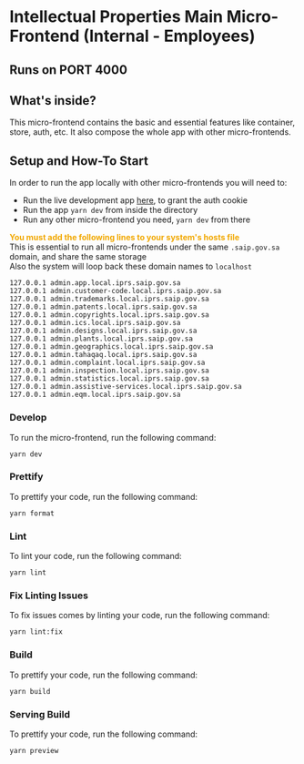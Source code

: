 # Intellectual Properties Main Micro-Frontend (Internal - Employees)

## Runs on PORT 4000

## What's inside?

This micro-frontend contains the basic and essential features like
container, store, auth, etc. It also compose the whole app with other micro-frontends.

## Setup and How-To Start

In order to run the app locally with other micro-frontends you will need to:

- Run the live development app [here](http://gp-iprights-app-container-se-frontend.development.internal.saip.gov.sa/), to grant the auth cookie
- Run the app `yarn dev` from inside the directory
- Run any other micro-frontend you need, `yarn dev` from there

<b style="color:#F1A801;">You must add the following lines to your system's hosts file</b>\
This is essential to run all micro-frontends under the same `.saip.gov.sa` domain, and share the same storage\
Also the system will loop back these domain names to `localhost`

```
127.0.0.1 admin.app.local.iprs.saip.gov.sa
127.0.0.1 admin.customer-code.local.iprs.saip.gov.sa
127.0.0.1 admin.trademarks.local.iprs.saip.gov.sa
127.0.0.1 admin.patents.local.iprs.saip.gov.sa
127.0.0.1 admin.copyrights.local.iprs.saip.gov.sa
127.0.0.1 admin.ics.local.iprs.saip.gov.sa
127.0.0.1 admin.designs.local.iprs.saip.gov.sa
127.0.0.1 admin.plants.local.iprs.saip.gov.sa
127.0.0.1 admin.geographics.local.iprs.saip.gov.sa
127.0.0.1 admin.tahaqaq.local.iprs.saip.gov.sa
127.0.0.1 admin.complaint.local.iprs.saip.gov.sa
127.0.0.1 admin.inspection.local.iprs.saip.gov.sa
127.0.0.1 admin.statistics.local.iprs.saip.gov.sa
127.0.0.1 admin.assistive-services.local.iprs.saip.gov.sa
127.0.0.1 admin.eqm.local.iprs.saip.gov.sa
```

### Develop

To run the micro-frontend, run the following command:

```
yarn dev
```

### Prettify

To prettify your code, run the following command:

```
yarn format
```

### Lint

To lint your code, run the following command:

```
yarn lint
```

### Fix Linting Issues

To fix issues comes by linting your code, run the following command:

```
yarn lint:fix
```

### Build

To prettify your code, run the following command:

```
yarn build
```

### Serving Build

To prettify your code, run the following command:

```
yarn preview
```
